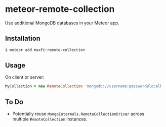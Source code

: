 # meteor-remote-collection
Use additional MongoDB databases in your Meteor app.

## Installation

```sh
$ meteor add maxfi:remote-collection
```

## Usage

On client or server:

```coffee
MyCollection = new RemoteCollection 'mongodb://username:password@localhost:27017/database'
```

## To Do

* Potentially reuse `MongoInternals.RemoteCollectionDriver` across multiple `RemoteCollection` instances.
